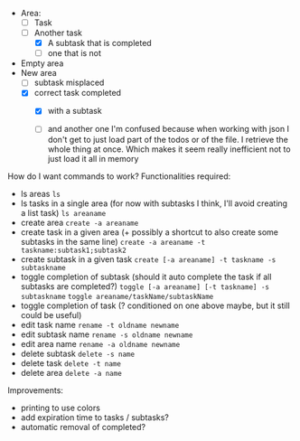 - Area:
  - [ ] Task
  - [ ] Another task
    - [x] A subtask that is completed
    - [ ] one that is not
- Empty area
- New area
    - [ ] subtask misplaced
  - [x] correct task completed
    - [x] with a subtask
    - [ ] and another one
I'm confused because when working with json I don't get to just load part of the todos or of the file.
I retrieve the whole thing at once. 
Which makes it seem really inefficient not to just load it all in memory


How do I want commands to work?
Functionalities required:
- ls areas
`ls`
- ls tasks in a single area (for now with subtasks I think, I'll avoid creating a list task)
`ls areaname` 
- create area
`create -a areaname`
- create task in a given area (+ possibly a shortcut to also create some subtasks in the same line)
`create -a areaname -t taskname:subtask1;subtask2`
- create subtask in a given task
`create [-a areaname] -t taskname -s subtaskname`
- toggle completion of subtask (should it auto complete the task if all subtasks are completed?)
`toggle [-a areaname] [-t taskname] -s subtaskname`
`toggle areaname/taskName/subtaskName`
- toggle completion of task (? conditioned on one above maybe, but it still could be useful)
- edit task name
`rename -t oldname newname`
- edit subtask name
`rename -s oldname newname`
- edit area name 
`rename -a oldname newname`
- delete subtask
`delete -s name`
- delete task
`delete -t name`
- delete area
`delete -a name`

Improvements:
- printing to use colors
- add expiration time to tasks / subtasks?
- automatic removal of completed?